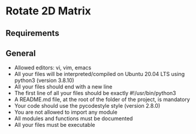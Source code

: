 # Rotate 2D Matrix
## Requirements
## General
- Allowed editors: vi, vim, emacs<br>
- All your files will be interpreted/compiled on Ubuntu 20.04 LTS using python3 (version 3.8.10)<br>
- All your files should end with a new line<br>
- The first line of all your files should be exactly #!/usr/bin/python3<br>
- A README.md file, at the root of the folder of the project, is mandatory<br>
- Your code should use the pycodestyle style (version 2.8.0)<br>
- You are not allowed to import any module<br>
- All modules and functions must be documented<br>
- All your files must be executable<br>
